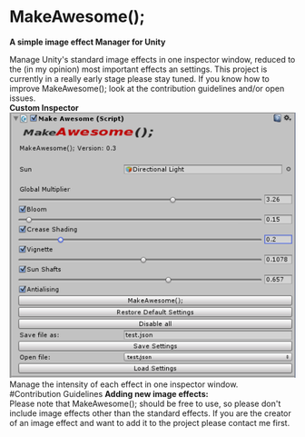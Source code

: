 # MakeAwesome();
**A simple image effect Manager for Unity**

Manage Unity's standard image effects in one inspector window, reduced to the (in my opinion) most important effects an settings. This project is currently in a really early stage please stay tuned. 
If you know how to improve MakeAwesome(); look at the contribution guidelines and/or open issues.<br>
**Custom Inspector**<br>
![alt tag](https://github.com/jonaswirth/MakeAwesome/blob/master/Docs/editor.PNG)<br>
Manage the intensity of each effect in one inspector window.<br>
#Contribution Guidelines
**Adding new image effects:**<br>
Please note that MakeAwesome(); should be free to use, so please don't include image effects other than the standard effects. If you are the creator of an image effect and want to add it to the project please contact me first.



